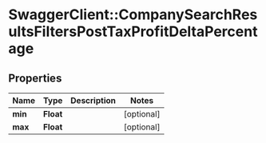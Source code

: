 # SwaggerClient::CompanySearchResultsFiltersPostTaxProfitDeltaPercentage

## Properties
Name | Type | Description | Notes
------------ | ------------- | ------------- | -------------
**min** | **Float** |  | [optional] 
**max** | **Float** |  | [optional] 


